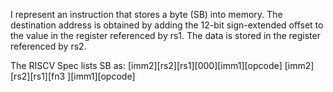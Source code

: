 I represent an instruction that stores a byte (SB) into memory. The destination address is obtained by adding the 12-bit sign-extended offset to the value in the register referenced by rs1. The data is stored in the register referenced by rs2.

The RISCV Spec lists SB as:
[imm2][rs2][rs1][000][imm1][opcode]
[imm2][rs2][rs1][fn3 ][imm1][opcode]
